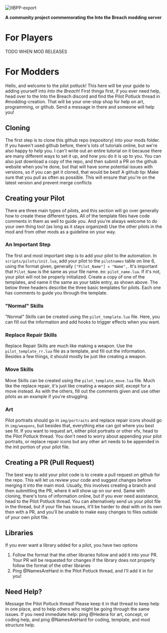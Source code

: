 ![ItBPP-export](https://github.com/Hederarch/ItB-Pilot-Potluck/assets/66890769/5cefd1b7-9091-4dad-bd69-1b7b211276db)

**A community project commemorating the Into the Breach modding server**

# For Players
TODO WHEN MOD RELEASES

# For Modders
Hello, and welcome to the pilot potluck! This here will be your guide to adding yourself into *Into the Breach*!
First things first, if you ever need help, head over to the Into the Breach discord and find the Pilot Potluck thread in #modding-creation. That will be your one-stop shop for help on art, programming, or github. Send a message in there and someone will help you!
## Cloning
The first step is to clone this github repo (repository) into your mods folder. If you haven't used github before, there's lots of tutorials online, but we're also happy to help you. I can't write out an entire tutorial on it because there are many different ways to set it up, and how you do it is up to you. You can also just download a copy of the repo, and then submit a PR on the github website when you're done, but that will have some potential issues with versions, so if you can get it cloned, that would be best!
A github tip: Make sure that you pull as often as possible. This will ensure that you're on the latest version and prevent merge conflicts
## Creating your Pilot
There are three main types of pilots, and this section will go over generally how to create these different types. All of the template files have code comments in them as well to guide you. And you're always welcome to do your own thing too! (as long as it stays organized)
Use the other pilots in the mod and from other mods as a guideline on your way.
### An Important Step
The first and most important step is to add your pilot to the automation. In `scripts/pilots/init.lua`, add your pilot to the `pilotnames` table on line 6, using the format given, generally `["Pilot_Name"] = "Name",`. It's important that `Pilot_Name` is the same as your file name. ex: `pilot_name.lua`. If it's not, your pilot will not be properly initialized.
Create a copy of one of the templates, and name it the same as your table entry, as shown above. The below three headers describe the three basic templates for pilots. Each one has comments to guide you through the template.
### "Normal" Skills
"Normal" Skills can be created using the `pilot_template.lua` file. Here, you can fill out the information and add hooks to trigger effects when you want.
### Replace Repair Skills
Replace Repair Skills are much like making a weapon. Use the `pilot_template_rr.lua` file as a template, and fill out the information. Besides a few things, it should mostly be just like creating a weapon.
### Move Skills
Move Skills can be created using the `pilot_template_move.lua` file. Much like the replace repair, it's just like creating a weapon skill, except for a move instead. As with the others, fill out the comments given and use other pilots as an example if you're struggling.
### Art
Pilot portraits should go in `img/portraits` and replace repair icons should go in `img/weapons`, but besides that, everything else can got where you best see fit. If you want to request art, either pilot portraits or other vfx, head to the Pilot Potluck thread.
You don't need to worry about appending your pilot portraits, or replace repair icons but any other art needs to be appended in the init portion of your pilot file.
## Creating a PR (Pull Request)
The best way to add your pilot code is to create a pull request on github for the repo. This will let us review your code and suggest changes before merging it into the main mod. Usually, this involves creating a branch and then submitting the PR, where it will show up on our end. Same with cloning, there's tons of information online, but if you ever need assistance, head to the Pilot Potluck thread.
You can alternatively send us your pilot file in the thread, but if your file has issues, it'll be harder to deal with on its own then with a PR, and you'll be unable to make easy changes to files outside of your own pilot file.
## Libraries
If you ever want a library added for a pilot, you have two options
1. Follow the format that the other libraries follow and add it into your PR. Your PR will be requested for changes if the library does not properly follow the format of the other libraries
2. Ping @NamesAreHard in the Pilot Potluck thread, and I'll add it in for you!

## Need Help?
Message the Pilot Potluck thread! Please keep it in that thread to keep help in one place, and to help others who might be going through the same issues. If you need immediate help: ping @Hedera for art, concept, or coding help, and ping @NamesAreHard for coding, template, and mod structure help.
